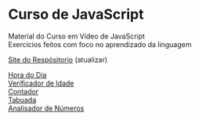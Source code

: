 # Curso de JavaScript 

Material do Curso em Vídeo de JavaScript <br>
Exercicios feitos com foco no aprendizado da linguagem

<a href='https://mateusjustino.github.io/javaScript/'>Site do Respósitorio</a> (atualizar)


<a href='https://mateusjustino.github.io/javaScript/desafios/ex014(horaDoDia).html'>Hora do Dia</a> <br>
<a href='https://mateusjustino.github.io/javaScript/desafios/ex015(verificaIdade).html'>Verificador de Idade</a> <br>
<a href='https://mateusjustino.github.io/javaScript/desafios/ex016(contador).html'>Contador</a> <br>
<a href='https://mateusjustino.github.io/javaScript/desafios/ex017(tabuada).html'>Tabuada</a> <br>
<a href='https://mateusjustino.github.io/javaScript/desafios/ex018(analisadorNumeros).html'>Analisador de Números</a> <br>
